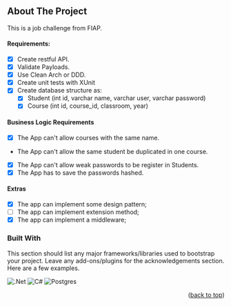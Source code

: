 
<!-- ABOUT THE PROJECT -->
## About The Project

This is a job challenge from FIAP.

#### Requirements:
-[x] Create restful API.
-[x] Validate Payloads.
-[x] Use Clean Arch or DDD. 
-[x] Create unit tests with XUnit 
-[x] Create database structure as:
  -[x] Student (int id, varchar name, varchar user, varchar password)
  -[x] Course (int id, course_id, classroom, year)

#### Business Logic Requirements
-[x] The App can't allow courses with the same name.
- The App can't allow the same student be duplicated in one course.
-[x] The App can't allow weak passwords to be register in Students.
-[x] The App has to save the passwords hashed.

#### Extras
-[x] The app can implement some design pattern;
-[ ] The app can implement extension method;
-[x] The app can implement a middleware;

### Built With

This section should list any major frameworks/libraries used to bootstrap your project. Leave any add-ons/plugins for the acknowledgements section. Here are a few examples.

![.Net](https://img.shields.io/badge/.NET-5C2D91?style=for-the-badge&logo=.net&logoColor=white)
![C#](https://img.shields.io/badge/c%23-%23239120.svg?style=for-the-badge&logo=csharp&logoColor=white)
![Postgres](https://img.shields.io/badge/postgres-%23316192.svg?style=for-the-badge&logo=postgresql&logoColor=white)


<!-- GETTING STARTED -->

[//]: # (## Getting Started)

[//]: # ()
[//]: # (This is an example of how you may give instructions on setting up your project locally.)

[//]: # (To get a local copy up and running follow these simple example steps.)

[//]: # ()
[//]: # (### Prerequisites)

[//]: # ()
[//]: # (This is an example of how to list things you need to use the software and how to install them.)

[//]: # (* npm)

[//]: # (  ```sh)

[//]: # (  npm install npm@latest -g)

[//]: # (  ```)

[//]: # ()
[//]: # (### Installation)

[//]: # ()
[//]: # (_Below is an example of how you can instruct your audience on installing and setting up your app. This template doesn't rely on any external dependencies or services._)

[//]: # ()
[//]: # (1. Get a free API Key at [https://example.com]&#40;https://example.com&#41;)

[//]: # (2. Clone the repo)

[//]: # (   ```sh)

[//]: # (   git clone https://github.com/your_username_/Project-Name.git)

[//]: # (   ```)

[//]: # (3. Install NPM packages)

[//]: # (   ```sh)

[//]: # (   npm install)

[//]: # (   ```)

[//]: # (4. Enter your API in `config.js`)

[//]: # (   ```js)

[//]: # (   const API_KEY = 'ENTER YOUR API';)

[//]: # (   ```)

<p align="right">(<a href="#readme-top">back to top</a>)</p>


